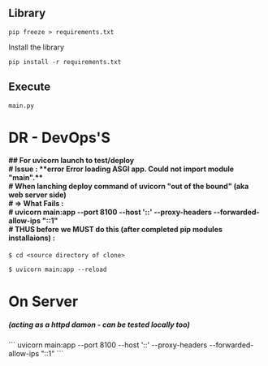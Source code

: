 ## Library

```
pip freeze > requirements.txt
```

Install the library

```
pip install -r requirements.txt
```

## Execute

```
main.py
```

#  DR - DevOps'S   #
<h4>
## For uvicorn launch to test/deploy<br>
# Issue : **error Error loading ASGI app. Could not import module "main".**<br>
# When lanching deploy command of uvicorn "out of the bound" (aka web server side)<br>
# => What Fails : <br>
#  uvicorn main:app --port 8100 --host '::' --proxy-headers --forwarded-allow-ips "::1"<br>
# THUS before we MUST do this (after completed pip modules installaions) :<br>
</h4>

```
$ cd <source directory of clone>

$ uvicorn main:app --reload
```
# On Server 
<h5> (acting as a httpd damon - can be tested locally too)
</h5>
```
uvicorn main:app --port 8100 --host '::' --proxy-headers --forwarded-allow-ips "::1"
```
